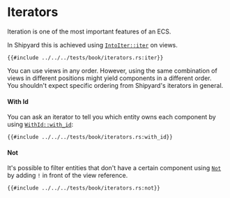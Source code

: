 # Iterators

Iteration is one of the most important features of an ECS.

In Shipyard this is achieved using [`IntoIter::iter`](https://docs.rs/shipyard/0.5/shipyard/trait.IntoIter.html#tymethod.iter) on views.

```rust, noplaypen
{{#include ../../../tests/book/iterators.rs:iter}}
```

You can use views in any order. However, using the same combination of views in different positions might yield components in a different order.  
You shouldn't expect specific ordering from Shipyard's iterators in general.

#### With Id

You can ask an iterator to tell you which entity owns each component by using [`WithId::with_id`](https://docs.rs/shipyard/0.5/shipyard/trait.IntoWithId.html#method.with_id):

```rust, noplaypen
{{#include ../../../tests/book/iterators.rs:with_id}}
```

#### Not

It's possible to filter entities that don't have a certain component using [`Not`](https://docs.rs/shipyard/0.5/shipyard/struct.Not.html) by adding `!` in front of the view reference.

```rust, noplaypen
{{#include ../../../tests/book/iterators.rs:not}}
```
